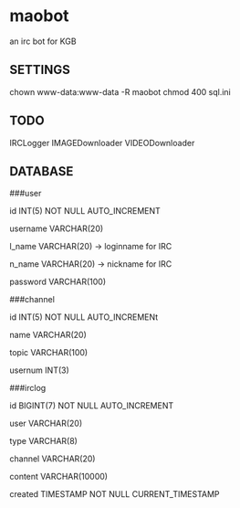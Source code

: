 # maobot
an irc bot for KGB

## SETTINGS
chown www-data:www-data -R maobot
chmod 400 sql.ini

## TODO
IRCLogger
IMAGEDownloader
VIDEODownloader

## DATABASE
###user

  id INT(5) NOT NULL AUTO_INCREMENT
  
  username VARCHAR(20)
  
  l_name VARCHAR(20)                      -> loginname for IRC
  
  n_name VARCHAR(20)                      -> nickname for IRC
  
  password VARCHAR(100)
  
###channel

  id INT(5) NOT NULL AUTO_INCREMENt
  
  name VARCHAR(20)
  
  topic VARCHAR(100)
  
  usernum INT(3)

###irclog
  
  id BIGINT(7) NOT NULL AUTO_INCREMENT
  
  user VARCHAR(20)
  
  type VARCHAR(8)
  
  channel VARCHAR(20)
  
  content VARCHAR(10000)
  
  created TIMESTAMP NOT NULL CURRENT_TIMESTAMP
